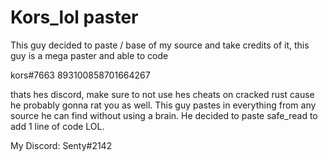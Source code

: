 # Kors_lol paster
This guy decided to paste / base of my source and take credits of it, this guy is a mega paster and able to code

kors#7663
893100858701664267

thats hes discord, make sure to not use hes cheats on cracked rust cause he probably gonna rat you as well. This guy pastes in everything from any source he can find without using a brain.
He decided to paste safe_read to add 1 line of code LOL.

My Discord: Senty#2142
